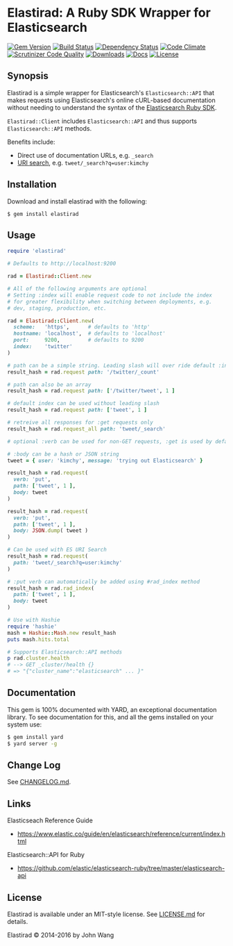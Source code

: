 Elastirad: A Ruby SDK Wrapper for Elasticsearch
===============================================

[![Gem Version][gem-version-svg]][gem-version-link]
[![Build Status][build-status-svg]][build-status-link]
[![Dependency Status][dependency-status-svg]][dependency-status-link]
[![Code Climate][codeclimate-status-svg]][codeclimate-status-link]
[![Scrutinizer Code Quality][scrutinizer-status-svg]][scrutinizer-status-link]
[![Downloads][downloads-svg]][downloads-link]
[![Docs][docs-rubydoc-svg]][docs-rubydoc-link]
[![License][license-svg]][license-link]

## Synopsis

Elastirad is a simple wrapper for Elasticsearch's `Elasticsearch::API` that makes requests using Elasticsearch's online cURL-based documentation without needing to understand the syntax of the [Elasticsearch Ruby SDK](https://github.com/elastic/elasticsearch-ruby).

`Elastirad::Client` includes `Elasticsearch::API` and thus supports `Elasticsearch::API` methods.

Benefits include:

* Direct use of documentation URLs, e.g. `_search`
* [URI search](https://www.elastic.co/guide/en/elasticsearch/reference/current/search-uri-request.html), e.g. `tweet/_search?q=user:kimchy`

## Installation

Download and install elastirad with the following:

```
$ gem install elastirad
```

## Usage

```ruby
require 'elastirad'

# Defaults to http://localhost:9200

rad = Elastirad::Client.new

# All of the following arguments are optional
# Setting :index will enable request code to not include the index
# for greater flexibility when switching between deployments, e.g.
# dev, staging, production, etc.

rad = Elastirad::Client.new(
  scheme:   'https',      # defaults to 'http'
  hostname: 'localhost',  # defaults to 'localhost'
  port:     9200,         # defaults to 9200
  index:    'twitter'
)

# path can be a simple string. Leading slash will over ride default :index
result_hash = rad.request path: '/twitter/_count'

# path can also be an array
result_hash = rad.request path: ['/twitter/tweet', 1 ]

# default index can be used without leading slash
result_hash = rad.request path: ['tweet', 1 ]

# retreive all responses for :get requests only
result_hash = rad.request_all path: 'tweet/_search'

# optional :verb can be used for non-GET requests, :get is used by default

# :body can be a hash or JSON string
tweet = { user: 'kimchy', message: 'trying out Elasticsearch' }

result_hash = rad.request(
  verb: 'put',
  path: ['tweet', 1 ],
  body: tweet
)

result_hash = rad.request(
  verb: 'put',
  path: ['tweet', 1 ],
  body: JSON.dump( tweet )
)

# Can be used with ES URI Search
result_hash = rad.request(
  path: 'tweet/_search?q=user:kimchy'
)

# :put verb can automatically be added using #rad_index method
result_hash = rad.rad_index(
  path: ['tweet', 1 ],
  body: tweet
)

# Use with Hashie
require 'hashie'
mash = Hashie::Mash.new result_hash
puts mash.hits.total

# Supports Elasticsearch::API methods
p rad.cluster.health
# --> GET _cluster/health {}
# => "{"cluster_name":"elasticsearch" ... }"
```

## Documentation

This gem is 100% documented with YARD, an exceptional documentation library. To see documentation for this, and all the gems installed on your system use:

```bash
$ gem install yard
$ yard server -g
```

## Change Log

See [CHANGELOG.md](CHANGELOG.md).

## Links

Elasticseach Reference Guide

* https://www.elastic.co/guide/en/elasticsearch/reference/current/index.html

Elasticsearch::API for Ruby

* https://github.com/elastic/elasticsearch-ruby/tree/master/elasticsearch-api

## License

Elastirad is available under an MIT-style license. See [LICENSE.md](LICENSE.md) for details.

Elastirad &copy; 2014-2016 by John Wang

 [gem-version-svg]: https://badge.fury.io/rb/elastirad.svg
 [gem-version-link]: http://badge.fury.io/rb/elastirad
 [downloads-svg]: http://ruby-gem-downloads-badge.herokuapp.com/elastirad
 [downloads-link]: https://rubygems.org/gems/elastirad
 [build-status-svg]: https://api.travis-ci.org/grokify/elastirad-ruby.svg?branch=master
 [build-status-link]: https://travis-ci.org/grokify/elastirad-ruby
 [coverage-status-svg]: https://coveralls.io/repos/grokify/elastirad-ruby/badge.svg?branch=master
 [coverage-status-link]: https://coveralls.io/r/grokify/elastirad-ruby?branch=master
 [dependency-status-svg]: https://gemnasium.com/grokify/elastirad-ruby.svg
 [dependency-status-link]: https://gemnasium.com/grokify/elastirad-ruby
 [codeclimate-status-svg]: https://codeclimate.com/github/grokify/elastirad-ruby/badges/gpa.svg
 [codeclimate-status-link]: https://codeclimate.com/github/grokify/elastirad-ruby
 [scrutinizer-status-svg]: https://scrutinizer-ci.com/g/grokify/elastirad-ruby/badges/quality-score.png?b=master
 [scrutinizer-status-link]: https://scrutinizer-ci.com/g/grokify/elastirad-ruby/?branch=master
 [docs-rubydoc-svg]: https://img.shields.io/badge/docs-rubydoc-blue.svg
 [docs-rubydoc-link]: http://www.rubydoc.info/gems/elastirad/
 [license-svg]: https://img.shields.io/badge/license-MIT-blue.svg
 [license-link]: https://github.com/grokify/elastirad-ruby/blob/master/LICENSE
